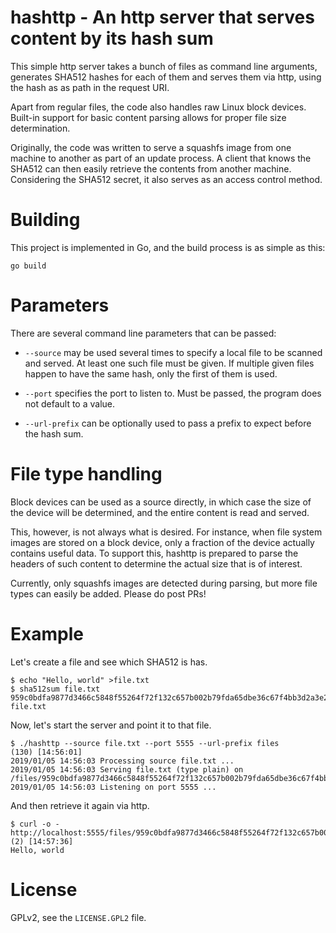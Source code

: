 # hashttp - An http server that serves content by its hash sum

This simple http server takes a bunch of files as command line arguments,
generates SHA512 hashes for each of them and serves them via http, using
the hash as as path in the request URI.

Apart from regular files, the code also handles raw Linux block devices.
Built-in support for basic content parsing allows for proper file size
determination.

Originally, the code was written to serve a squashfs image from one machine
to another as part of an update process. A client that knows the SHA512 can
then easily retrieve the contents from another machine. Considering the SHA512
secret, it also serves as an access control method.

# Building

This project is implemented in Go, and the build process is as simple as this:

`go build`

# Parameters

There are several command line parameters that can be passed:

* `--source` may be used several times to specify a local file to be scanned
  and served. At least one such file must be given. If multiple given files
  happen to have the same hash, only the first of them is used.

* `--port` specifies the port to listen to. Must be passed, the program does
  not default to a value.

* `--url-prefix` can be optionally used to pass a prefix to expect before the
  hash sum.

# File type handling

Block devices can be used as a source directly, in which case the size of the
device will be determined, and the entire content is read and served.

This, however, is not always what is desired. For instance, when file system
images are stored on a block device, only a fraction of the device actually
contains useful data. To support this, hashttp is prepared to parse the headers
of such content to determine the actual size that is of interest.

Currently, only squashfs images are detected during parsing, but more file
types can easily be added. Please do post PRs!

# Example

Let's create a file and see which SHA512 is has.

```
$ echo "Hello, world" >file.txt
$ sha512sum file.txt
959c0bdfa9877d3466c5848f55264f72f132c657b002b79fda65dbe36c67f4bb3d2a3e2e9925cb5896a53c76169c5bb71b7853bd90192068dc77f4b20159a1d8  file.txt
```

Now, let's start the server and point it to that file.

```
$ ./hashttp --source file.txt --port 5555 --url-prefix files                                                                                                                                                                (130) [14:56:01]
2019/01/05 14:56:03 Processing source file.txt ...
2019/01/05 14:56:03 Serving file.txt (type plain) on /files/959c0bdfa9877d3466c5848f55264f72f132c657b002b79fda65dbe36c67f4bb3d2a3e2e9925cb5896a53c76169c5bb71b7853bd90192068dc77f4b20159a1d8
2019/01/05 14:56:03 Listening on port 5555 ...
```

And then retrieve it again via http.

```
$ curl -o - http://localhost:5555/files/959c0bdfa9877d3466c5848f55264f72f132c657b002b79fda65dbe36c67f4bb3d2a3e2e9925cb5896a53c76169c5bb71b7853bd90192068dc77f4b20159a1d8                                         (2) [14:57:36]
Hello, world
```

# License

GPLv2, see the `LICENSE.GPL2` file.

